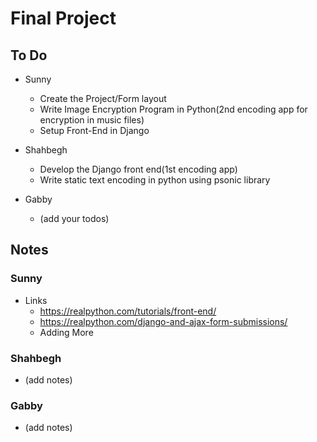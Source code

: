 # Final Project 

## To Do 
* Sunny
	- Create the Project/Form layout
	- Write Image Encryption Program in Python(2nd encoding app for encryption in music files)
	- Setup Front-End in Django

* Shahbegh
	- Develop the Django front end(1st encoding app)
	- Write static text encoding in python using psonic library

* Gabby
	- (add your todos)

## Notes


### Sunny 
- Links
	- https://realpython.com/tutorials/front-end/
	- https://realpython.com/django-and-ajax-form-submissions/
	- Adding More

### Shahbegh
- (add notes)


### Gabby
- (add notes)



